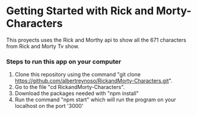 # Getting Started with Rick and Morty-Characters

This proyects uses the Rick and Morthy api to show all the 671 characters from Rick and Morty Tv show.

### Steps to run this app on your computer

1. Clone this repository using the command "git clone https://github.com/albertreynoso/RickandMorty-Characters.git".
2. Go to the file "cd RickandMorty-Characters".
2. Download the packages needed with "npm install"
3. Run the command "npm start" which will run the program on your localhost on the port '3000'



